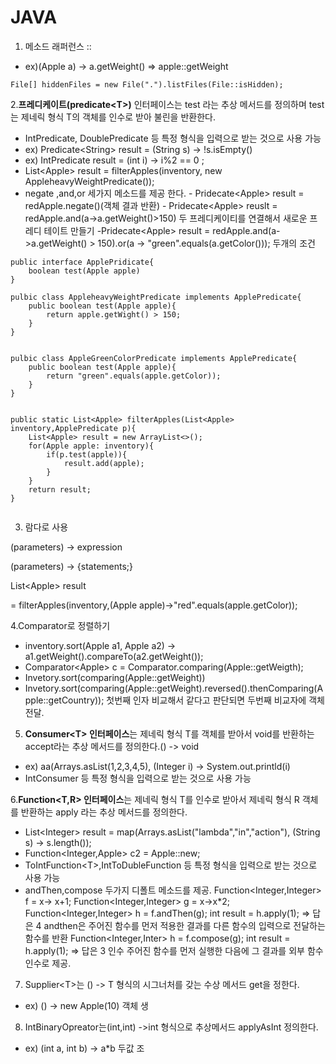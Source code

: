 # JAVA

1. 메소드 래퍼런스 ::

* ex\)\(Apple a\) -&gt; a.getWeight\(\)  =&gt; apple::getWeight

```text
File[] hiddenFiles = new File(".").listFiles(File::isHidden);
```

2.**프레디케이트\(predicate&lt;T&gt;\)** 인터페이스는 test 라는 추상 메서드를 정의하며 test는 제네릭 형식 T의 객체를 인수로 받아 불린을 반환한다.

* IntPredicate, DoublePredicate 등 특정 형식을 입력으로 받는 것으로 사용 가능
* ex\) Predicate&lt;String&gt; result = \(String s\) -&gt; !s.isEmpty\(\)
* ex\) IntPredicate result = \(int i\) -&gt; i%2 == 0 ;
* List&lt;Apple&gt; result = filterApples\(inventory, new     AppleheavyWeightPredicate\(\)\);
* negate ,and,or 세가지 메소드를 제공 한다.                                                  -  Pridecate&lt;Apple&gt; result = redApple.negate\(\)\(객체 결과 반환\)     - Pridecate&lt;Apple&gt; reuslt = redApple.and\(a-&gt;a.getWeight\(\)&gt;150\) 두 프레디케이티를 연결해서 새로운 프레디 테이트 만들기             -Pridecate&lt;Apple&gt; result = redApple.and\(a-&gt;a.getWeight\(\) &gt; 150\).or\(a -&gt; "green".equals\(a.getColor\(\)\)\); 두개의 조건 

```text
public interface ApplePridicate{
    boolean test(Apple apple)
}

pulbic class AppleheavyWeightPredicate implements ApplePredicate{
    public boolean test(Apple apple){
        return apple.getWight() > 150;
    }
}


pulbic class AppleGreenColorPredicate implements ApplePredicate{
    public boolean test(Apple apple){
        return "green".equals(apple.getColor));
    }
}


public static List<Apple> filterApples(List<Apple> inventory,ApplePredicate p){
    List<Apple> result = new ArrayList<>();
    for(Apple apple: inventory){
        if(p.test(apple)){
            result.add(apple);
        }
    }
    return result;
}


```

3. 람다로 사용 

\(parameters\) -&gt; expression

\(parameters\) -&gt; {statements;}

List&lt;Apple&gt; result 

= filterApples\(inventory,\(Apple apple\)-&gt;"red".equals\(apple.getColor\)\); 

4.Comparator로 정렬하기 

* inventory.sort\(Apple a1, Apple a2\) -&gt; a1.getWeight\(\).compareTo\(a2.getWeight\(\)\);
* Comparator&lt;Apple&gt; c = Comparator.comparing\(Apple::getWeigth\);
* Invetory.sort\(comparing\(Apple::getWeight\)\)
* Invetory.sort\(comparing\(Apple::getWeight\).reversed\(\).thenComparing\(Apple::getCountry\)\); 첫번째 인자 비교해서 같다고 판단되면 두번째 비교자에 객체 전달. 



5. **Consumer&lt;T&gt; 인터페이스**는 제네릭 형식 T를 객체를 받아서 void를 반환하는 accept라는 추상 메서드를 정의한다.\(\) -&gt; void

* ex\) aa\(Arrays.asList\(1,2,3,4,5\), \(Integer i\) -&gt; System.out.printld\(i\)
* IntConsumer 등 특정 형식을 입력으로 받는 것으로 사용 가능

6.**Function&lt;T,R&gt; 인터페이스**는 제네릭 형식 T를 인수로 받아서 제네릭 형식 R 객체를 반환하는 apply 라는 추상 메서드를 정의한다.

* List&lt;Integer&gt; result = map\(Arrays.asList\("lambda","in","action"\), \(String s\) -&gt; s.length\(\)\);
* Function&lt;Integer,Apple&gt; c2 = Apple::new;
* ToIntFunction&lt;T&gt;,IntToDubleFunction 등 특정 형식을 입력으로 받는 것으로 사용 가능
* andThen,compose 두가지 디폴트 메소드를 제공.                                Function&lt;Integer,Integer&gt; f = x-&gt; x+1;                                                      Function&lt;Integer,Integer&gt; g = x-&gt;x\*2;                                                       Function&lt;Integer,Integer&gt; h = f.andThen\(g\);                                         int result = h.apply\(1\); =&gt; 답은 4 andthen은 주어진 함수를 먼저 적용한 결과를 다른 함수의 입력으로 전달하는 함수를 반환                    Function&lt;Integer,Inter&gt; h = f.compose\(g\);                                                 int result = h.apply\(1\); =&gt; 답은 3 인수 주어진 함수를 먼저 실행한 다음에 그 결과를 외부 함수 인수로 제공.

7. Supplier&lt;T&gt;는 \(\) -&gt; T 형식의 시그너처를 갖는 수상 메서드 get을 정한다.

* ex\) \(\) -&gt; new Apple\(10\) 객체 생

8. IntBinaryOpreator는\(int,int\) -&gt;int 형식으로 추상메서드 applyAsInt 정의한다.

* ex\) \(int a, int b\) -&gt; a\*b  두값 조


